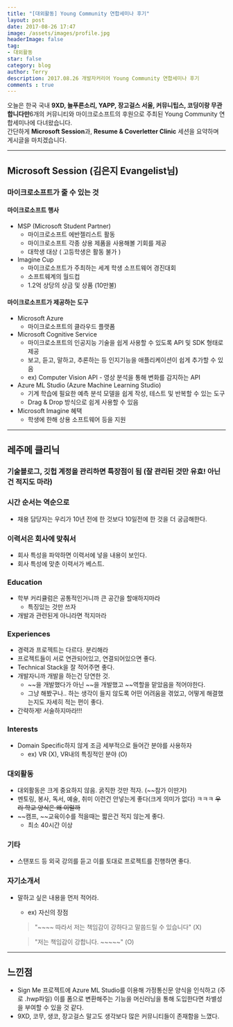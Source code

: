 ```yaml
---
title: "[대외활동] Young Community 연합세미나 후기"
layout: post
date: 2017-08-26 17:47
image: /assets/images/profile.jpg
headerImage: false
tag:
- 대외활동
star: false
category: blog
author: Terry
description: 2017.08.26 개발자커리어 Young Community 연합세미나 후기
comments : true
---
```

오늘은 한국 국내 **9XD, 늘푸른소리, YAPP, 장고걸스 서울, 커뮤니팁스, 코딩이랑 무관합니다만**6개의 커뮤니티와 마이크로소프트의 후원으로 주최된 Young Community 연합세미나에 다녀왔습니다.  
간단하게 **Microsoft Session**과, **Resume & Coverletter Clinic** 세션을 요약하며 게시글을 마치겠습니다.

---

## Microsoft Session (김은지 Evangelist님)

### 마이크로소프트가 줄 수 있는 것

#### 마이크로소프트 행사
- MSP (Microsoft Student Partner)
    - 마이크로소프트 에반젤리스트 활동
    - 마이크로소프트 각종 상용 제품을 사용해볼 기회를 제공
    - 대학생 대상 ( 고등학생은 활동 불가 )
- Imagine Cup
    - 마이크로소프트가 주최하는 세계 학생 소프트웨어 경진대회
    - 소프트웨계의 월드컵
    - 1.2억 상당의 상금 및 상품 (10만불)

#### 마이크로소프트가 제공하는 도구
- Microsoft Azure
    - 마이크로소프트의 클라우드 플랫폼
- Microsoft Cognitive Service
    - 마이크로소프트의 인공지능 기술을 쉽게 사용할 수 있도록 API 및 SDK 형태로 제공
    - 보고, 듣고, 말하고, 추론하는 등 인지기능을 애플리케이션이 쉽게 추가할 수 있음
    - ex) Computer Vision API - 영상 분석을 통해 변화를 감지하는 API
- Azure ML Studio (Azure Machine Learning Studio)
    - 기계 학습에 필요한 예측 분석 모델을 쉽게 작성, 테스트 및 반복할 수 있는 도구
    - Drag & Drop 방식으로 쉽게 사용할 수 있음
- Microsoft Imagine 혜택
    - 학생에 한해 상용 소프트웨어 등을 지원

---

## 레주메 클리닉

### 기술블로그, 깃헙 계정을 관리하면 특장점이 됨 (잘 관리된 것만 유효! 아닌건 적지도 마라)

### 시간 순서는 역순으로
- 채용 담당자는 우리가 10년 전에 한 것보다 10일전에 한 것을 더 궁금해한다.

### 이력서은 회사에 맞춰서
- 회사 특성을 파악하면 이력서에 넣을 내용이 보인다.  
- 회사 특성에 맞춘 이력서가 베스트.

### Education
- 학부 커리큘럼은 공통적인거니까 큰 공간을 할애하지마라
    - 특징있는 것만 쓰자
- 개발과 관련된게 아니라면 적지마라

### Experiences
- 경력과 프로젝트는 다르다. 분리해라
- 프로젝트들이 서로 연관되어있고, 연결되어있으면 좋다.
- Technical Stack을 잘 적어주면 좋다.
- 개발자니까 개발을 하는건 당연한 것.
    - ~~을 개발했다가 아닌 ~~을 개발했고 ~~역할을 맡았음을 적어야한다.
    - 그냥 해봤구나.. 하는 생각이 들지 않도록 어떤 어려움을 겪었고, 어떻게 해결했는지도 자세히 적는 편이 좋다.
- 간략하게! 서술하지마라!!!

### Interests
- Domain Specific하지 않게 조금 세부적으로 들어간 분야를 사용하자
    - ex) VR (X), VR내의 특징적인 분야 (O)

### 대외활동
- 대외활동은 크게 중요하지 않음. 굵직한 것만 적자. (~~참가 이딴거)
- 멘토링, 봉사, 독서, 예술, 취미 이런건 안넣는게 좋다(크게 의미가 없다) ㅋㅋㅋ ~~우리 학교 양식은 왜 이럴까~~
- ~~캠프, ~~교육이수를 적을때는 짧은건 적지 않는게 좋다.
    - 최소 40시간 이상

### 기타
- 스탠포드 등 외국 강의를 듣고 이를 토대로 프로젝트를 진행하면 좋다.

### 자기소개서
- 말하고 싶은 내용을 먼저 적어라.
    - ex) 자신의 장점
    > "~~~~ 따라서 저는 책임감이 강하다고 말씀드릴 수 있습니다" (X)  
    
    > "저는 책임감이 강합니다. ~~~~~" (O)

---

## 느낀점
- Sign Me 프로젝트에 Azure ML Studio를 이용해 가정통신문 양식을 인식하고 (주로 .hwp파일) 이를 폼으로 변환해주는 기능을 머신러닝을 통해 도입한다면 차별성을 부여할 수 있을 것 같다.
- 9XD, 코무, 생코, 장고걸스 말고도 생각보다 많은 커뮤니티들이 존재함을 느꼈다.